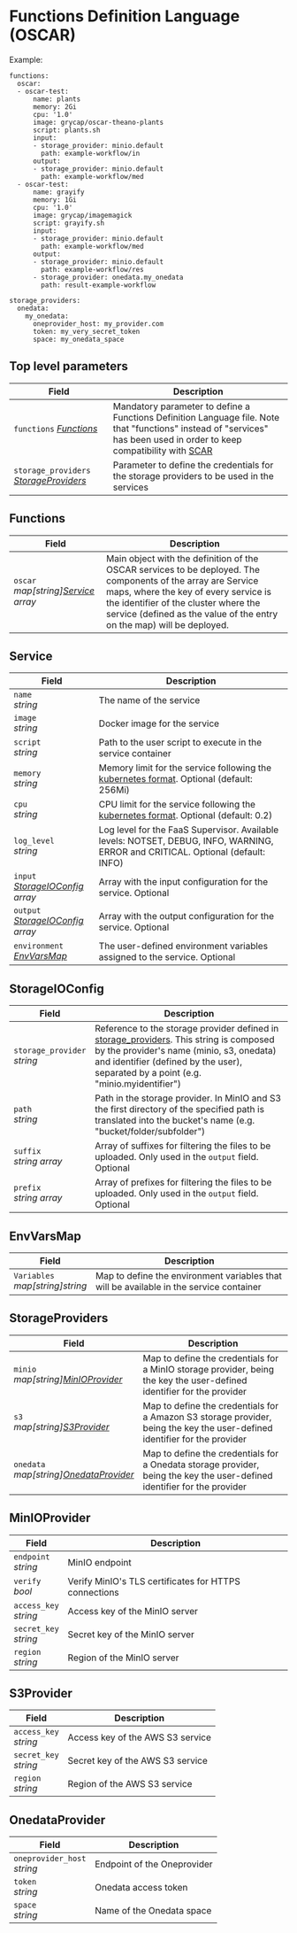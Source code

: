 # Functions Definition Language (OSCAR)

Example:

```
functions:
  oscar:
  - oscar-test:
      name: plants
      memory: 2Gi
      cpu: '1.0'
      image: grycap/oscar-theano-plants
      script: plants.sh
      input:
      - storage_provider: minio.default
        path: example-workflow/in
      output:
      - storage_provider: minio.default
        path: example-workflow/med
  - oscar-test:
      name: grayify
      memory: 1Gi
      cpu: '1.0'
      image: grycap/imagemagick
      script: grayify.sh
      input:
      - storage_provider: minio.default
        path: example-workflow/med
      output:
      - storage_provider: minio.default
        path: example-workflow/res
      - storage_provider: onedata.my_onedata
        path: result-example-workflow

storage_providers:
  onedata:
    my_onedata:
      oneprovider_host: my_provider.com
      token: my_very_secret_token
      space: my_onedata_space
```

## Top level parameters

| Field                                                         | Description                                                                                                                                                                                              |
|---------------------------------------------------------------|----------------------------------------------------------------------------------------------------------------------------------------------------------------------------------------------------------|
| `functions`   *[Functions](#Functions)*                       | Mandatory parameter to define a Functions Definition Language file. Note that "functions" instead of "services" has been used in order to keep compatibility with [SCAR](https://github.com/grycap/scar) |
| `storage_providers`   *[StorageProviders](#StorageProviders)* | Parameter to define the credentials for the storage providers to be used in the services                                                                                                                 |

## Functions

| Field                                | Description                                                                                                                                                                                                                                                           |
|---------------------------------------------|-----------------------------------------------------------------------------------------------------------------------------------------------------------------------------------------------------------------------------------------------------------------------|
| `oscar` </br> *map[string][Service](#service) array* | Main object with the definition of the OSCAR services to be deployed. The components of the array are Service maps, where the key of every service is the identifier of the cluster where the service (defined as the value of the entry on the map) will be deployed. |

## Service

| Field                                                      | Description                                                                                                                                                                                        |
|------------------------------------------------------------|----------------------------------------------------------------------------------------------------------------------------------------------------------------------------------------------------|
| `name` </br> *string*                                      | The name of the service                                                                                                                                                                            |
| `image` </br> *string*                                     | Docker image for the service                                                                                                                                                                       |
| `script` </br> *string*                                    | Path to the user script to execute in the service container                                                                                                                                        |
| `memory` </br> *string*                                    | Memory limit for the service following the [kubernetes format](https://kubernetes.io/docs/concepts/configuration/manage-compute-resources-container/#meaning-of-memory). Optional (default: 256Mi) |
| `cpu` </br> *string*                                       | CPU limit for the service following the [kubernetes format](https://kubernetes.io/docs/concepts/configuration/manage-compute-resources-container/#meaning-of-cpu). Optional (default: 0.2)         |
| `log_level` </br> *string*                                 | Log level for the FaaS Supervisor. Available levels: NOTSET, DEBUG, INFO, WARNING, ERROR and CRITICAL. Optional (default: INFO)                                                                    |
| `input` </br> *[StorageIOConfig](#storageIOConfig) array*  | Array with the input configuration for the service. Optional                                                                                                                                       |
| `output` </br> *[StorageIOConfig](#storageIOConfig) array* | Array with the output configuration for the service. Optional                                                                                                                                      |
| `environment` </br> *[EnvVarsMap](#envvarmaps)*            | The user-defined environment variables assigned to the service. Optional                                                                                                                           |

## StorageIOConfig

| Field                             | Description                                                                                                                                                                                                                                      |
|-----------------------------------|--------------------------------------------------------------------------------------------------------------------------------------------------------------------------------------------------------------------------------------------------|
| `storage_provider` </br> *string* | Reference to the storage provider defined in [storage_providers](#storage_providers). This string is composed by the provider's name (minio, s3, onedata) and identifier (defined by the user), separated by a point (e.g. "minio.myidentifier") |
| `path` </br> *string*             | Path in the storage provider. In MinIO and S3 the first directory of the specified path is translated into the bucket's name (e.g. "bucket/folder/subfolder")                                                                                    |
| `suffix` </br> *string array*     | Array of suffixes for filtering the files to be uploaded. Only used in the `output` field. Optional                                                                                                                                              |
| `prefix` </br> *string array*     | Array of prefixes for filtering the files to be uploaded. Only used in the `output` field. Optional                                                                                                                                              |

## EnvVarsMap

| Field                                 | Description                                                                             |
|---------------------------------------|-----------------------------------------------------------------------------------------|
| `Variables` </br> *map[string]string* | Map to define the environment variables that will be available in the service container |

## StorageProviders

| Field                                                            | Description                                                                                                                |
|------------------------------------------------------------------|----------------------------------------------------------------------------------------------------------------------------|
| `minio` </br> *map[string][MinIOProvider](#MinIOProvider)*       | Map to define the credentials for a MinIO storage provider, being the key the user-defined identifier for the provider     |
| `s3` </br> *map[string][S3Provider](#S3Provider)*                | Map to define the credentials for a Amazon S3 storage provider, being the key the user-defined identifier for the provider |
| `onedata` </br> *map[string][OnedataProvider](#OnedataProvider)* | Map to define the credentials for a Onedata storage provider, being the key the user-defined identifier for the provider   |

## MinIOProvider

| Field                       | Description                                           |
|-----------------------------|-------------------------------------------------------|
| `endpoint` </br> *string*   | MinIO endpoint                                        |
| `verify` </br> *bool*       | Verify MinIO's TLS certificates for HTTPS connections |
| `access_key` </br> *string* | Access key of the MinIO server                        |
| `secret_key` </br> *string* | Secret key of the MinIO server                        |
| `region` </br> *string*     | Region of the MinIO server                            |

## S3Provider

| Field                       | Description                      |
|-----------------------------|----------------------------------|
| `access_key` </br> *string* | Access key of the AWS S3 service |
| `secret_key` </br> *string* | Secret key of the AWS S3 service |
| `region` </br> *string*     | Region of the AWS S3 service     |

## OnedataProvider

| Field                             | Description                 |
|-----------------------------------|-----------------------------|
| `oneprovider_host` </br> *string* | Endpoint of the Oneprovider |
| `token` </br> *string*            | Onedata access token        |
| `space` </br> *string*            | Name of the Onedata space   |
